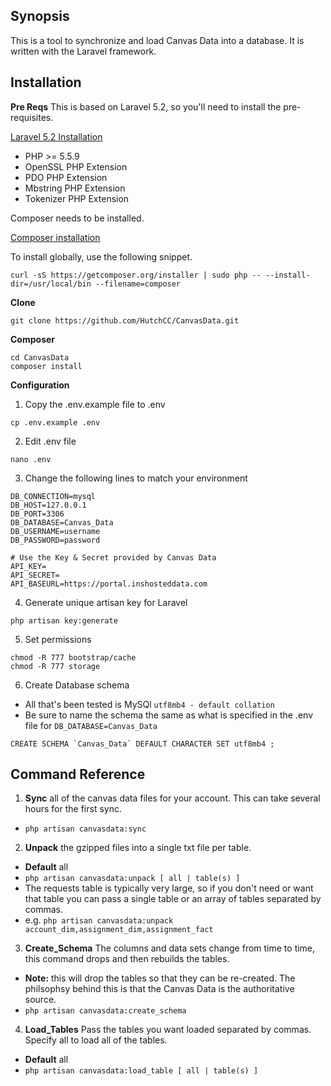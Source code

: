 ## Synopsis

This is a tool to synchronize and load Canvas Data into a database. It is written with the Laravel framework.


## Installation

**Pre Reqs**
This is based on Laravel 5.2, so you'll need to install the pre-requisites.

[Laravel 5.2 Installation](https://laravel.com/docs/5.2/installation)

- PHP >= 5.5.9
- OpenSSL PHP Extension
- PDO PHP Extension
- Mbstring PHP Extension
- Tokenizer PHP Extension

Composer needs to be installed.

[Composer installation](https://getcomposer.org/download/)

To install globally, use the following snippet.

`curl -sS https://getcomposer.org/installer | sudo php -- --install-dir=/usr/local/bin --filename=composer`

**Clone**

`git clone https://github.com/HutchCC/CanvasData.git`

**Composer**

```
cd CanvasData
composer install
```

**Configuration**

1. Copy the .env.example file to .env 
  
  `cp .env.example .env`

2. Edit .env file

  `nano .env`

3. Change the following lines to match your environment 
  ```  
  DB_CONNECTION=mysql  
  DB_HOST=127.0.0.1  
  DB_PORT=3306  
  DB_DATABASE=Canvas_Data  
  DB_USERNAME=username  
  DB_PASSWORD=password  
    
  # Use the Key & Secret provided by Canvas Data  
  API_KEY=  
  API_SECRET=  
  API_BASEURL=https://portal.inshosteddata.com  
  ```  
4. Generate unique artisan key for Laravel

  `php artisan key:generate`

5. Set permissions

  ```  
  chmod -R 777 bootstrap/cache  
  chmod -R 777 storage  
  ```  

6. Create Database schema
  * All that's been tested is MySQl `utf8mb4 - default collation`
  * Be sure to name the schema the same as what is specified in the .env file for `DB_DATABASE=Canvas_Data`
  ```  
  CREATE SCHEMA `Canvas_Data` DEFAULT CHARACTER SET utf8mb4 ;  
  ```  


## Command Reference

1. **Sync** all of the canvas data files for your account. This can take several hours for the first sync.
  * `php artisan canvasdata:sync`

2. **Unpack** the gzipped files into a single txt file per table.
  * **Default** all
  * `php artisan canvasdata:unpack [ all | table(s) ]`
  * The requests table is typically very large, so if you don't need or want that table you can pass a single table or an array of tables separated by commas.
  * e.g. `php artisan canvasdata:unpack account_dim,assignment_dim,assignment_fact`

3. **Create_Schema** The columns and data sets change from time to time, this command drops and then rebuilds the tables.

  * **Note:** this will drop the tables so that they can be re-created. The philsophsy behind this is that the Canvas Data is the authoritative source.
  * `php artisan canvasdata:create_schema`

4. **Load_Tables** Pass the tables you want loaded separated by commas. Specify all to load all of the tables.

  * **Default** all
  * `php artisan canvasdata:load_table [ all | table(s) ]`

